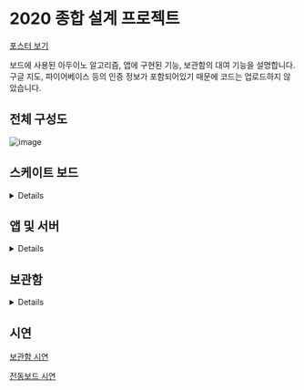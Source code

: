 # 2020 종합 설계 프로젝트
[포스터 보기](https://raw.githubusercontent.com/ke-nai/2020Capstone/main/%EC%A0%84%EC%B2%B4%20%ED%8F%AC%EC%8A%A4%ED%84%B0.jpg)

보드에 사용된 아두이노 알고리즘,
앱에 구현된 기능, 보관함의 대여 기능을 설명합니다.
구글 지도, 파이어베이스 등의 인증 정보가 포함되어있기 때문에 코드는 업로드하지 않았습니다.

## 전체 구성도
![image](https://user-images.githubusercontent.com/66747535/100089569-3c345700-2e95-11eb-9621-36ad8882e3b1.png)

## 스케이트 보드
<details>
  
### 구성도
![image](https://user-images.githubusercontent.com/66747535/100089616-4fdfbd80-2e95-11eb-90e0-4d42228e468f.png)

### 외형
![image](https://user-images.githubusercontent.com/66747535/100089706-7998e480-2e95-11eb-9df5-6b14ba0a48cc.png)

### 알고리즘
![image](https://user-images.githubusercontent.com/66747535/100089797-99300d00-2e95-11eb-9699-04adbb530688.png)
</details>

## 앱 및 서버
<details>
  
### 구성도
![image](https://user-images.githubusercontent.com/66747535/100090018-e9a76a80-2e95-11eb-8581-74f26963a7e0.png)
![image](https://user-images.githubusercontent.com/66747535/100090129-0d6ab080-2e96-11eb-846f-27d3eb84a051.png)

### 구현된 기능
![image](https://user-images.githubusercontent.com/66747535/100090027-eca25b00-2e95-11eb-9a47-28dc176bc872.png)

</details>

## 보관함
<details>
  
### 구성도
![image](https://user-images.githubusercontent.com/66747535/100090225-2f643300-2e96-11eb-90f7-5e6e9fcea269.png)

### 알고리즘
![image](https://user-images.githubusercontent.com/66747535/100090312-5589d300-2e96-11eb-80c3-6bd3470a5045.png)

</details>

## 시연
[보관함 시연](https://youtu.be/ZyQ1mshFJTE)

[전동보드 시연](https://youtu.be/VS-AUy_TbIQ)
